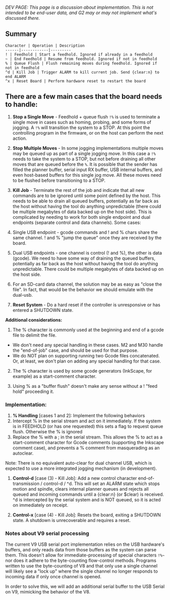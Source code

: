 _DEV PAGE: This page is a discussion about implementation._
_This is not intended to be end-user data, and G2 may or may not implement what's discussed there._

## Summary
	Character | Operation | Description
	------|------------|---------
	! | Feedhold | Start a feedhold. Ignored if already in a feedhold
	~ | End Feedhold | Resume from feedhold. Ignored if not in feedhold
	% | Queue Flush | Flush remaining moves during feedhold. Ignored if not in feedhold
	^d | Kill Job | Trigger ALARM to kill current job. Send {clear:n} to end ALARM
	^x | Reset Board | Perform hardware reset to restart the board

## There are a few main cases that the board needs to handle:

1. **Stop a Single Move** - Feedhold + queue flush `!%` is used to terminate a single move in cases such as homing, probing, and some forms of jogging. A `!%` will transition the system to a STOP. At this point the controlling program in the firmware, or on the host can perform the next action.

1. **Stop Multiple Moves** - In some jogging implementations multiple moves may be queued up as part of a single jogging move. In this case a `!%` needs to take the system to a STOP, but not before draining all other moves that are queued before the `%`. It is possible that the sender has filled the planner buffer, serial input RX buffer, USB internal buffers, and even host-based buffers for this single jog move. All these moves need to be flushed before transitioning to a STOP.

1. **Kill Job** - Terminate the rest of the job and indicate that all new commands are to be ignored until some point defined by the host. This needs to be able to drain all queued buffers, potentially as far back as the host without having the tool do anything unpredictable (there could be multiple megabytes of data backed up on the host side). This is complicated by needing to work for both single endpoint and dual endpoints (separate control and data channels). Some cases:
  1. Single USB endpoint - gcode commands and ! and % chars share the same channel. ! and % "jump the queue" once they are received by the board.
  1. Dual USB endpoints - one channel is control (! and %), the other is data (gcode). We need to have some way of draining the queued buffers, potentially as far back as the host without having the tool do anything unpredictable. There could be multiple megabytes of data backed up on the host side.
  1. For an SD-card data channel, the solution may be as easy as "close the file". In fact, that would be the behavior we should emulate with the dual-usb.

1. **Reset System** - Do a hard reset if the controller is unresponsive or has entered a SHUTDOWN state.

**Additional considerations:**

1. The % character is commonly used at the beginning and end of a gcode file to delimit the file.

  * We don't need any special handling in these cases. M2 and M30 handle the "end-of-job" case, and should be used for that purpose.
  * We do NOT plan on supporting running two Gcode files concatenated. Or, at least, we don't plan on adding any special handling for that case.


2. The % character is used by some gcode generators (InkScape, for example) as a start-comment character.

3. Using % as a "buffer flush" doesn't make any sense without a ! "feed hold" proceeding it.

### Implementation:

1. **% Handling** [cases 1 and 2]: Implement the following behaviors
  1. Intercept % in the serial stream and act on it immediately. If the system is in FEEDHOLD (or has one requested) this sets a flag to request queue flush. Otherwise the % is ignored
  1. Replace the % with a ; in the serial stream. This allows the % to act as a start-comment character for Gcode comments (supporting the Inkscape comment case), and prevents a % comment from masquerading as an autoclear.

Note: There is no equivalent auto-clear for dual channel USB, which is expected to use a more integrated jogging mechanism (in development).

1. **Control-d** [case (3) - Kill Job]: Add a new control character end-of-transmission / control-d / ^d. This will set an ALARM state which stops motion and spindle, clears internal planner queues and rejects all queued and incoming commands until a {clear:n} (or $clear) is received. ^d is intercepted by the serial system and is NOT queued, so it is acted on immediately on receipt.

1. **Control-x** [case (4) - Kill Job]: Resets the board, exiting a SHUTDOWN state. A shutdown is unrecoverable and requires a reset.

### Notes about V9 serial processing

The current V9 USB serial port implementation relies on the USB hardware's buffers, and only reads data from those buffers as the system can parse them. This doesn't allow for immediate-processing of special characters `!%~` nor does it adhere to the byte-counting flow-control methods. Programs written to use the byte-counting of V8 and that only use a single channel will likely see a "lock up" where the single channel no longer responds to incoming data if only once channel is opened.

In order to solve this, we will add an additional serial buffer to the USB Serial on V9, mimicking the behavior of the V8.

